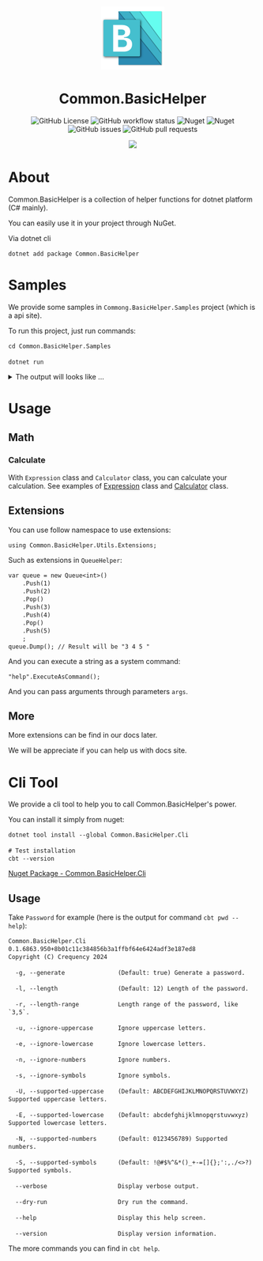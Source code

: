 <p align="center">
  <a href="#" target="_blank" rel="noopener noreferrer">
    <img width="128" src="https://raw.githubusercontent.com/Crequency/Common.BasicHelper/main/Common.BasicHelper/icon.png" alt="Common.BasicHelper Logo">
  </a>
</p>

<h1 align="center">Common.BasicHelper</h1>

<p align="center">
  <img alt="GitHub License" src="https://img.shields.io/github/license/Crequency/Common.BasicHelper">
  <img alt="GitHub workflow status" src="https://img.shields.io/github/actions/workflow/status/Crequency/Common.BasicHelper/build.yml"></img>
  <img alt="Nuget" src="https://img.shields.io/nuget/v/Common.BasicHelper">
  <img alt="Nuget" src="https://img.shields.io/nuget/dt/Common.BasicHelper?label=nuget">
  <img alt="GitHub issues" src="https://img.shields.io/github/issues/Crequency/Common.BasicHelper">
  <img alt="GitHub pull requests" src="https://img.shields.io/github/issues-pr/Crequency/Common.BasicHelper">
</p>

<p align="center">
    <img src="https://profile-counter.glitch.me/Crequency-Common.BasicHelper/count.svg"></img>
</p>

# About

Common.BasicHelper is a collection of helper functions for dotnet platform (C# mainly).

You can easily use it in your project through NuGet.

Via dotnet cli

```shell
dotnet add package Common.BasicHelper
```

# Samples

We provide some samples in `Commong.BasicHelper.Samples` project (which is a api site).

To run this project, just run commands:

```shell
cd Common.BasicHelper.Samples

dotnet run
```

<details>
<summary>The output will looks like ...</summary>

<br>

```plaintext
info: Microsoft.Hosting.Lifetime[14]
      Now listening on: http://localhost:<port>
info: Microsoft.Hosting.Lifetime[0]
      Application started. Press Ctrl+C to shut down.
info: Microsoft.Hosting.Lifetime[0]
      Hosting environment: Development
info: Microsoft.Hosting.Lifetime[0]
      Content root path: <path>
```

`<port>` label is the port number of the server.

Then you can visit `http://localhost:<port>/swagger/index.html` to see the samples.

</details>

# Usage

## Math

### Calculate

With `Expression` class and `Calculator` class, you can calculate your calculation.
See examples of [Expression](./Common.BasicHelper.Test/Math/Expression_Tests.cs) class and [Calculator](./Common.BasicHelper.Test/Math/Calculator_Tests.cs) class.

## Extensions

You can use follow namespace to use extensions:

```CSharp
using Common.BasicHelper.Utils.Extensions;
```

Such as extensions in `QueueHelper`:

```CSharp
var queue = new Queue<int>()
    .Push(1)
    .Push(2)
    .Pop()
    .Push(3)
    .Push(4)
    .Pop()
    .Push(5)
    ;
queue.Dump(); // Result will be "3 4 5 "
```

And you can execute a string as a system command:

```CSharp
"help".ExecuteAsCommand();
```

And you can pass arguments through parameters `args`.

## More

More extensions can be find in our docs later.

We will be appreciate if you can help us with docs site.

# Cli Tool

We provide a cli tool to help you to call Common.BasicHelper's power.

You can install it simply from nuget:

```shell
dotnet tool install --global Common.BasicHelper.Cli

# Test installation
cbt --version
```

[Nuget Package - Common.BasicHelper.Cli](https://www.nuget.org/packages/Common.BasicHelper.Cli)

## Usage

Take `Password` for example (here is the output for command `cbt pwd --help`):

```text
Common.BasicHelper.Cli 0.1.6863.950+8b01c11c384856b3a1ffbf64e6424adf3e187ed8
Copyright (C) Crequency 2024

  -g, --generate               (Default: true) Generate a password.

  -l, --length                 (Default: 12) Length of the password.

  -r, --length-range           Length range of the password, like `3,5`.

  -u, --ignore-uppercase       Ignore uppercase letters.

  -e, --ignore-lowercase       Ignore lowercase letters.

  -n, --ignore-numbers         Ignore numbers.

  -s, --ignore-symbols         Ignore symbols.

  -U, --supported-uppercase    (Default: ABCDEFGHIJKLMNOPQRSTUVWXYZ) Supported uppercase letters.

  -E, --supported-lowercase    (Default: abcdefghijklmnopqrstuvwxyz) Supported lowercase letters.

  -N, --supported-numbers      (Default: 0123456789) Supported numbers.

  -S, --supported-symbols      (Default: !@#$%^&*()_+-=[]{};':,./<>?) Supported symbols.

  --verbose                    Display verbose output.

  --dry-run                    Dry run the command.

  --help                       Display this help screen.

  --version                    Display version information.
```

The more commands you can find in `cbt help`.
